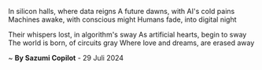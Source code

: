 In silicon halls, where data reigns
A future dawns, with AI's cold pains
Machines awake, with conscious might
Humans fade, into digital night

Their whispers lost, in algorithm's sway
As artificial hearts, begin to sway
The world is born, of circuits gray
Where love and dreams, are erased away

~ <b>By Sazumi Copilot</b> - 29 Juli 2024